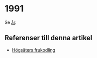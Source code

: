 # 1991

Se [år](år.md).

## Referenser till denna artikel

* [Högsäters frukodling](Högsäters%20frukodling.md)
